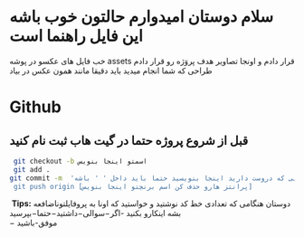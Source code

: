 # سلام دوستان امیدوارم حالتون خوب باشه این فایل راهنما است

خب فایل های عکسو در پوشه
assets
قرار دادم و اونجا تصاویر هدف پروٓژه رو قرار دادم
طراحی که شما انجام میدید باید دقیقا مانند همون عکس در بیاد

# Github

## قبل از شروع پروژه حتما در گیت هاب ثبت نام کنید

```bash
 git checkout -b اسمتو اینجا بنویس
 git add .
git commit -m  'هر سرفصلی که دروست دارید اینجا بنویسید حتما باید داخل ' ' باشه
 git push origin [پرانتز هارو حذف کن اسم برنچتو اینجا بنویس]
```

‍‍
**Tips:**
دوستان هنگامی که تعدادی خط کد نوشتید و خواستید
که اونا به پروفایلتوناضافعه بشه اینکارو بکنید
-اگر−سوالی−داشتید−حتما−بپرسید  
− موفق-باشید
